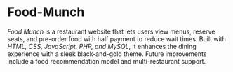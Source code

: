 # Food-Munch
*Food Munch* is a restaurant website that lets users view menus, reserve seats, and pre-order food with half payment to reduce wait times. Built with *HTML, CSS, JavaScript, PHP, and MySQL*, it enhances the dining experience with a sleek black-and-gold theme. Future improvements include a food recommendation model and multi-restaurant support.
